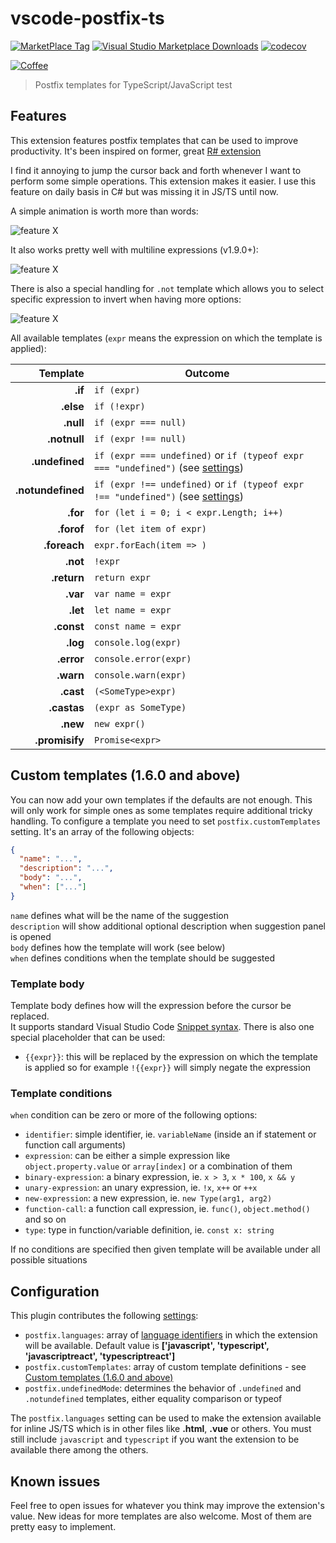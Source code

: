 # vscode-postfix-ts

[![MarketPlace Tag](https://vsmarketplacebadge.apphb.com/version-short/ipatalas.vscode-postfix-ts.svg)](https://marketplace.visualstudio.com/items?itemName=ipatalas.vscode-postfix-ts)
[![Visual Studio Marketplace Downloads](https://img.shields.io/visual-studio-marketplace/d/ipatalas.vscode-postfix-ts)](https://marketplace.visualstudio.com/items?itemName=ipatalas.vscode-postfix-ts)
[![codecov](https://codecov.io/gh/ipatalas/vscode-postfix-ts/branch/master/graph/badge.svg)](https://codecov.io/gh/ipatalas/vscode-postfix-ts)

[![Coffee](https://img.shields.io/badge/Buy%20me%20a%20coffee-$4-orange?logo=buy-me-a-coffee&style=flat)](https://www.buymeacoffee.com/0t1sqOM)

> Postfix templates for TypeScript/JavaScript
test
## Features

This extension features postfix templates that can be used to improve productivity.
It's been inspired on former, great [R# extension](https://github.com/controlflow/resharper-postfix)

I find it annoying to jump the cursor back and forth whenever I want to perform some simple operations. This extension makes it easier. I use this feature on daily basis in C# but was missing it in JS/TS until now.

A simple animation is worth more than words:

![feature X](images/demo.gif)

It also works pretty well with multiline expressions (v1.9.0+):

![feature X](images/demo-multiline.gif)

There is also a special handling for `.not` template which allows you to select specific expression to invert when having more options:

![feature X](images/demo-not.gif)

All available templates (`expr` means the expression on which the template is applied):

| Template          | Outcome |
| -------:          | ------- |
| **.if**           | `if (expr)` |
| **.else**         | `if (!expr)` |
| **.null**         | `if (expr === null)` |
| **.notnull**      | `if (expr !== null)` |
| **.undefined**    | `if (expr === undefined)` or `if (typeof expr === "undefined")` (see [settings](#Configuration)) |
| **.notundefined** | `if (expr !== undefined)` or `if (typeof expr !== "undefined")` (see [settings](#Configuration))|
| **.for**          | `for (let i = 0; i < expr.Length; i++)` |
| **.forof**        | `for (let item of expr)` |
| **.foreach**      | `expr.forEach(item => )` |
| **.not**          | `!expr` |
| **.return**       | `return expr` |
| **.var**          | `var name = expr` |
| **.let**          | `let name = expr` |
| **.const**        | `const name = expr` |
| **.log**          | `console.log(expr)` |
| **.error**        | `console.error(expr)` |
| **.warn**         | `console.warn(expr)` |
| **.cast**         | `(<SomeType>expr)` |
| **.castas**       | `(expr as SomeType)` |
| **.new**          | `new expr()` |
| **.promisify**    | `Promise<expr>` |

## Custom templates (1.6.0 and above)

You can now add your own templates if the defaults are not enough. This will only work for simple ones as some templates require additional tricky handling.
To configure a template you need to set `postfix.customTemplates` setting. It's an array of the following objects:

```JSON
{
  "name": "...",
  "description": "...",
  "body": "...",
  "when": ["..."]
}
```

`name` defines what will be the name of the suggestion  
`description` will show additional optional description when suggestion panel is opened  
`body` defines how the template will work (see below)  
`when` defines conditions when the template should be suggested  

### Template body

Template body defines how will the expression before the cursor be replaced.  
It supports standard Visual Studio Code [Snippet syntax](https://code.visualstudio.com/docs/editor/userdefinedsnippets#_snippet-syntax).
There is also one special placeholder that can be used:

- `{{expr}}`: this will be replaced by the expression on which the template is applied so for example `!{{expr}}` will simply negate the expression  

### Template conditions

`when` condition can be zero or more of the following options:

- `identifier`: simple identifier, ie. `variableName` (inside an if statement or function call arguments)
- `expression`: can be either a simple expression like `object.property.value` or `array[index]` or a combination of them
- `binary-expression`: a binary expression, ie. `x > 3`, `x * 100`, `x && y`
- `unary-expression`: an unary expression, ie. `!x`, `x++` or `++x`
- `new-expression`: a new expression, ie. `new Type(arg1, arg2)`
- `function-call`: a function call expression, ie. `func()`, `object.method()` and so on
- `type`: type in function/variable definition, ie. `const x: string`

If no conditions are specified then given template will be available under all possible situations

## Configuration

This plugin contributes the following [settings](https://code.visualstudio.com/docs/customization/userandworkspace):

- `postfix.languages`: array of [language identifiers](https://code.visualstudio.com/docs/languages/identifiers) in which the extension will be available. Default value is  **['javascript', 'typescript', 'javascriptreact', 'typescriptreact']**
- `postfix.customTemplates`: array of custom template definitions - see [Custom templates (1.6.0 and above)](#custom-templates-160-and-above)
- `postfix.undefinedMode`: determines the behavior of `.undefined` and `.notundefined` templates, either equality comparison or typeof

The `postfix.languages` setting can be used to make the extension available for inline JS/TS which is in other files like **.html**, **.vue** or others. You must still include `javascript` and `typescript` if you want the extension to be available there among the others.

## Known issues

Feel free to open issues for whatever you think may improve the extension's value. New ideas for more templates are also welcome. Most of them are pretty easy to implement.
